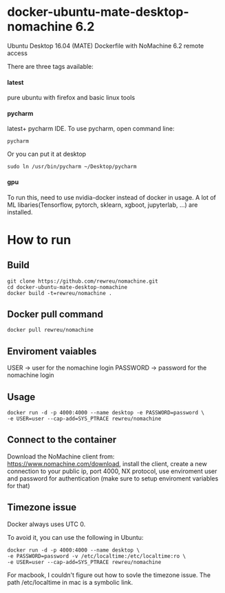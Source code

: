 # docker-ubuntu-mate-desktop-nomachine 6.2
Ubuntu Desktop 16.04 (MATE) Dockerfile with NoMachine 6.2 remote access

There are three tags available:

#### latest
pure ubuntu with firefox and basic linux tools

#### pycharm 
latest+ pycharm IDE. To use pycharm, open command line:
```
pycharm
```
Or you can put it at desktop 
```
sudo ln /usr/bin/pycharm ~/Desktop/pycharm
```

#### gpu 

To run this, need to use nvidia-docker instead of docker in usage. 
A lot of ML libaries(Tensorflow, pytorch, sklearn, xgboot, jupyterlab, ...) are installed.


# How to run
## Build

```
git clone https://github.com/rewreu/nomachine.git
cd docker-ubuntu-mate-desktop-nomachine
docker build -t=rewreu/nomachine .
```
## Docker pull command
```
docker pull rewreu/nomachine
```

## Enviroment vaiables
USER -> user for the nomachine login
PASSWORD -> password for the nomachine login

## Usage

```
docker run -d -p 4000:4000 --name desktop -e PASSWORD=password \
-e USER=user --cap-add=SYS_PTRACE rewreu/nomachine
```

## Connect to the container

Download the NoMachine client from: https://www.nomachine.com/download, install the client, create a new connection to your public ip, port 4000, NX protocol, use enviroment user and password for authentication (make sure to setup enviroment variables for that)

## Timezone issue
Docker always uses UTC 0. 

To avoid it, you can use the following in Ubuntu:
```
docker run -d -p 4000:4000 --name desktop \
-e PASSWORD=password -v /etc/localtime:/etc/localtime:ro \
-e USER=user --cap-add=SYS_PTRACE rewreu/nomachine
```

 For macbook, I couldn't figure out how to sovle the timezone issue. The path /etc/localtime in mac is a symbolic link. 
